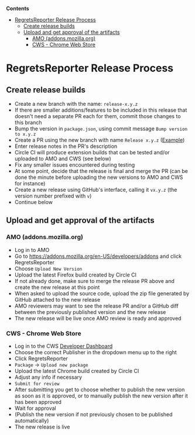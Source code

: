 <!-- START doctoc generated TOC please keep comment here to allow auto update -->
<!-- DON'T EDIT THIS SECTION, INSTEAD RE-RUN doctoc TO UPDATE -->

**Contents**

- [RegretsReporter Release Process](#regretsreporter-release-process)
  - [Create release builds](#create-release-builds)
  - [Upload and get approval of the artifacts](#upload-and-get-approval-of-the-artifacts)
    - [AMO (addons.mozilla.org)](#amo-addonsmozillaorg)
    - [CWS - Chrome Web Store](#cws---chrome-web-store)

<!-- END doctoc generated TOC please keep comment here to allow auto update -->

# RegretsReporter Release Process

## Create release builds

- Create a new branch with the name: `release-x.y.z`
- If there are smaller additions/features to be included in this release that doesn't need a separate PR each for them, commit those changes to this branch
- Bump the version in `package.json`, using commit message `Bump version to x.y.z`
- Create a PR using the new branch with name `Release x.y.z` ([Example](https://github.com/mozilla-extensions/regrets-reporter/pull/18))
- Enter release notes in the PR's description
- Circle CI will produce extension builds that can be tested and/or uploaded to AMO and CWS (see below)
- Fix any smaller issues encountered during testing
- At some point, decide that the release is final and merge the PR (can be done the minute before uploading the new versions to AMO and CWS for instance)
- Create a new release using GitHub's interface, calling it `vx.y.z` (the version number prefixed with `v`)
- Continue below

## Upload and get approval of the artifacts

### AMO (addons.mozilla.org)

- Log in to AMO
- Go to https://addons.mozilla.org/en-US/developers/addons and click RegretsReporter
- Choose `Upload New Version`
- Upload the latest Firefox build created by Circle CI
- If not already done, make sure to merge the release PR above and create the new release at this point
- When asked to upload the source code, upload the zip file generated by GitHub attached to the new release
- AMO reviewers may want to see the release PR and/or a GitHub diff between the previously published version and the new release
- The new release will be live once AMO review is ready and approved

### CWS - Chrome Web Store

- Log in to the CWS [Developer Dashboard](https://chrome.google.com/webstore/developer/dashboard)
- Choose the correct Publisher in the dropdown menu up to the right
- Click RegretsReporter
- `Package` -> `Upload new package`
- Upload the latest Chrome build created by Circle CI
- Adjust any info if necessary
- `Submit for review`
- After submitting you get to choose whether to publish the new version as soon as it is approved, or to manually publish the new version after it has been approved
- Wait for approval
- (Publish the new version if not previously chosen to be published automatically)
- The new release is live
